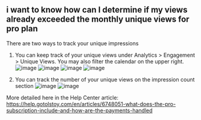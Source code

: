 ## i want to know how can I determine if my views already exceeded the monthly unique views for pro plan

There are two ways to track your unique impressions

1. You can keep track of your unique views under Analytics >  Engagement > Unique Views. You may also filter the calendar on the upper right.
![image](https://github.com/user-attachments/assets/ccf31c22-f9a4-4bd3-89f0-71186183510a)
![image](https://github.com/user-attachments/assets/8deabaa1-c2ec-45fc-ae93-c3726fffac1d)
![image](https://github.com/user-attachments/assets/39b083aa-6f4c-4d28-ba3a-3dfc18f2f720)
![image](https://github.com/user-attachments/assets/20279314-f330-4884-89d4-b51521895c45)

2. You can track the number of your unique views on the impression count section
![image](https://github.com/user-attachments/assets/ef0e6430-0c15-4c08-b6da-207bf726b758)
![image](https://github.com/user-attachments/assets/c2391e6a-6eb7-44ff-9965-bf23d31e8fad)




More detailed here in the Help Center article: https://help.gotolstoy.com/en/articles/6748051-what-does-the-pro-subscription-include-and-how-are-the-payments-handled
